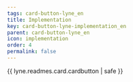 ```yaml
---
tags: card-button-lyne_en
title: Implementation
key: card-button-lyne-implementation_en
parent: card-button-lyne_en
icon: implementation
order: 4
permalink: false  
---
```

{{ lyne.readmes.card.cardbutton | safe }}



